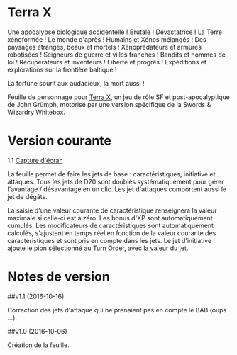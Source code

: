 # Terra X

Une apocalypse biologique accidentelle ! Brutale ! Dévastatrice !
La Terre xénoformée !
Le monde d'après ! Humains et Xénos mélangés !
Des paysages étranges, beaux et mortels !
Xénoprédateurs et armures robotisées ! Seigneurs de guerre et villes franches ! Bandits et hommes de loi ! Récupérateurs et inventeurs ! Liberté et progrès !
Expéditions et explorations sur la frontière baltique !

La fortune sourit aux audacieux, la mort aussi !

Feuille de personnage pour [Terra X](http://legrumph.org/Terrier/?Chibi/Terra-X), un jeu de rôle SF et post-apocalyptique de John Grümph, motorisé par une version spécifique de la Swords & Wizardry Whitebox.

# Version courante
1.1 [Capture d'écran](terrax.jpg)

La feuille permet de faire les jets de base : caractéristiques, initiative et attaques.
Tous les jets de D20 sont doublés systématiquement pour gérer l'avantage / désavantage en un clic.
Les jet d'attaques comportent aussi le jet de dégâts.

La saisie d'une valeur courante de caractéristique renseignera la valeur maximale si celle-ci est à zéro.
Les bonus d'XP sont automatiquement cumulés.
Les modificateurs de caractéristiques sont automatiquement calculés, s'ajustent en temps réel en fonction de la valeur courante des caractéristiques et sont pris en compte dans les jets.
Le jet d'initiative ajoute le pion sélectionné au Turn Order, avec la valeur du jet.

# Notes de version

##v1.1 (2016-10-16)

Correction des jets d'attaque qui ne prenaient pas en compte le BAB (oups ...).

##v1.0 (2016-10-06)

Création de la feuille.
